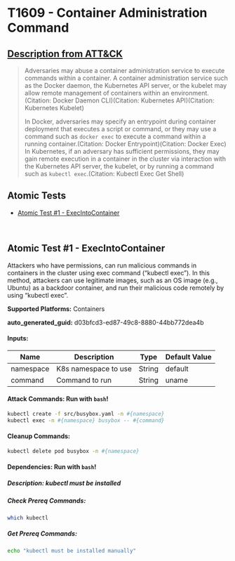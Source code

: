 # T1609 - Container Administration Command
## [Description from ATT&CK](https://attack.mitre.org/techniques/T1609)
<blockquote>Adversaries may abuse a container administration service to execute commands within a container. A container administration service such as the Docker daemon, the Kubernetes API server, or the kubelet may allow remote management of containers within an environment.(Citation: Docker Daemon CLI)(Citation: Kubernetes API)(Citation: Kubernetes Kubelet)

In Docker, adversaries may specify an entrypoint during container deployment that executes a script or command, or they may use a command such as <code>docker exec</code> to execute a command within a running container.(Citation: Docker Entrypoint)(Citation: Docker Exec) In Kubernetes, if an adversary has sufficient permissions, they may gain remote execution in a container in the cluster via interaction with the Kubernetes API server, the kubelet, or by running a command such as <code>kubectl exec</code>.(Citation: Kubectl Exec Get Shell)</blockquote>

## Atomic Tests

- [Atomic Test #1 - ExecIntoContainer](#atomic-test-1---execintocontainer)


<br/>

## Atomic Test #1 - ExecIntoContainer
Attackers who have permissions, can run malicious commands in containers in the cluster using exec command (“kubectl exec”). In this method, attackers can use legitimate images, such as an OS image (e.g., Ubuntu) as a backdoor container, and run their malicious code remotely by using “kubectl exec”.

**Supported Platforms:** Containers


**auto_generated_guid:** d03bfcd3-ed87-49c8-8880-44bb772dea4b





#### Inputs:
| Name | Description | Type | Default Value |
|------|-------------|------|---------------|
| namespace | K8s namespace to use | String | default|
| command | Command to run | String | uname|


#### Attack Commands: Run with `bash`! 


```bash
kubectl create -f src/busybox.yaml -n #{namespace}
kubectl exec -n #{namespace} busybox -- #{command}
```

#### Cleanup Commands:
```bash
kubectl delete pod busybox -n #{namespace}
```



#### Dependencies:  Run with `bash`!
##### Description: kubectl must be installed
##### Check Prereq Commands:
```bash
which kubectl
```
##### Get Prereq Commands:
```bash
echo "kubectl must be installed manually"
```




<br/>
